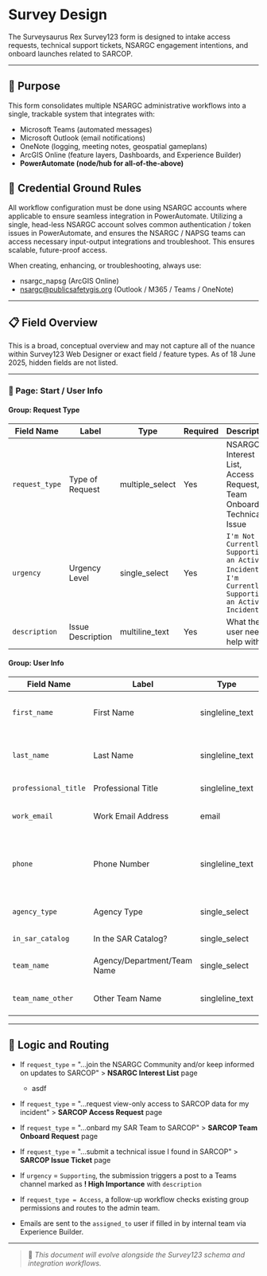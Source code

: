 # Survey Design

The Surveysaurus Rex Survey123 form is designed to intake access requests, technical support tickets, NSARGC engagement intentions, and onboard launches related to SARCOP.

---

## 🧭 Purpose

This form consolidates multiple NSARGC administrative workflows into a single, trackable system that integrates with:
- Microsoft Teams (automated messages)
- Microsoft Outlook (email notifications)
- OneNote (logging, meeting notes, geospatial gameplans)
- ArcGIS Online (feature layers, Dashboards, and Experience Builder)
- **PowerAutomate (node/hub for all-of-the-above)**

## 🚨 Credential Ground Rules

All workflow configuration must be done using NSARGC accounts where applicable to ensure seamless integration in PowerAutomate.  Utilizing a single, head-less NSARGC account solves common authentication / token issues in PowerAutomate, and ensures the NSARGC / NAPSG teams can access necessary input-output integrations and troubleshoot.  This ensures scalable, future-proof access.

When creating, enhancing, or troubleshooting, always use:
- nsargc_napsg (ArcGIS Online)
- nsargc@publicsafetygis.org (Outlook / M365 / Teams / OneNote)

---

## 📋 Field Overview

This is a broad, conceptual overview and may not capture all of the nuance within Survey123 Web Designer or exact field / feature types.  As of 18 June 2025, hidden fields are not listed.

--- 

### 📃 Page: Start / User Info

#### Group: Request Type

| Field Name       | Label             | Type           | Required                      | Description                 |
|------------------|-------------------|----------------|-------------------------------|-----------------------------|
| `request_type`   | Type of Request   | multiple_select| Yes                           | NSARGC Interest List, Access Request, Team Onboard, Technical Issue |
| `urgency`        | Urgency Level     | single_select  | Yes                           | `I'm Not Currently Supporting an Active Incident`, `I'm Currently Supporting an Active Incident` |
| `description`    | Issue Description | multiline_text | Yes                           | What the user needs help with |

#### Group: User Info

| Field Name            | Label                       | Type            | Required                               | Description                   |
|-----------------------|-----------------------------|-----------------|----------------------------------------|-------------------------------|
| `first_name`          | First Name                  | singleline_text | Yes                                    | First name of who is submitting request |
| `last_name`           | Last Name                   | singleline_text | Yes                                    | Last name of who is submitting request
| `professional_title`  | Professional Title          | singleline_text | Yes                                    | Professional title |
| `work_email`          | Work Email Address          | email           | Yes                                    | For notifications and routing |
| `phone`               | Phone Number                | singleline_text | yes                                    | Cell number where person can be reached during an incident |
| `agency_type`         | Agency Type                 | single_select   | No                                     | Pull from RLTT domain? |
| `in_sar_catalog`      | In the SAR Catalog?         | single_select   | Yes                                    | `Yes`, `No`, `I don't know` | 
| `team_name`           | Agency/Department/Team Name | single_select   | No                                     | Pull from SAR Catalog         |
| `team_name_other`     | Other Team Name             | singleline_text | No                                     | If not listed in SAR Catalog  |

---

## 🔁 Logic and Routing

- If `request_type` = "...join the NSARGC Community and/or keep informed on updates to SARCOP" > **NSARGC Interest List** page
  - asdf
- If `request_type` = "...request view-only access to SARCOP data for my incident" > **SARCOP Access Request** page
- If `request_type` = "...onbard my SAR Team to SARCOP" > **SARCOP Team Onboard Request** page
- If `request_type` = "...submit a technical issue I found in SARCOP" > **SARCOP Issue Ticket** page
  
- If `urgency` = `Supporting`, the submission triggers a post to a Teams channel marked as **! High Importance** with `description`
- If `request_type = Access`, a follow-up workflow checks existing group permissions and routes to the admin team.
- Emails are sent to the `assigned_to` user if filled in by internal team via Experience Builder.

---

> 📌 *This document will evolve alongside the Survey123 schema and integration workflows.*
